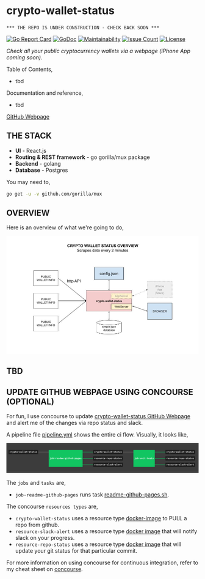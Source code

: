 # crypto-wallet-status

```text
*** THE REPO IS UNDER CONSTRUCTION - CHECK BACK SOON ***
```

[![Go Report Card](https://goreportcard.com/badge/github.com/JeffDeCola/crypto-wallet-status)](https://goreportcard.com/report/github.com/JeffDeCola/crypto-wallet-status)
[![GoDoc](https://godoc.org/github.com/JeffDeCola/crypto-wallet-status?status.svg)](https://godoc.org/github.com/JeffDeCola/crypto-wallet-status)
[![Maintainability](https://api.codeclimate.com/v1/badges/5ffc9029429ce278f688/maintainability)](https://codeclimate.com/github/JeffDeCola/crypto-wallet-status/maintainability)
[![Issue Count](https://codeclimate.com/github/JeffDeCola/crypto-wallet-status/badges/issue_count.svg)](https://codeclimate.com/github/JeffDeCola/crypto-wallet-status/issues)
[![License](http://img.shields.io/:license-mit-blue.svg)](http://jeffdecola.mit-license.org)

_Check all your public cryptocurrency wallets via a webpage (iPhone App coming soon)._

Table of Contents,

* tbd

Documentation and reference,

* tbd

[GitHub Webpage](https://jeffdecola.github.io/crypto-wallet-status/)

## THE STACK

* **UI** - React.js
* **Routing & REST framework** - go gorilla/mux package
* **Backend** - golang
* **Database** - Postgres

You may need to,

```bash
go get -u -v github.com/gorilla/mux
```

## OVERVIEW

Here is an overview of what we're going to do,

![IMAGE - crypto-wallet-status-overview - IMAGE](docs/pics/crypto-wallet-status-overview.jpg)

## TBD

## UPDATE GITHUB WEBPAGE USING CONCOURSE (OPTIONAL)

For fun, I use concourse to update
[crypto-wallet-status GitHub Webpage](https://jeffdecola.github.io/crypto-wallet-status/)
and alert me of the changes via repo status and slack.

A pipeline file [pipeline.yml](https://github.com/JeffDeCola/crypto-wallet-status/tree/master/ci/pipeline.yml)
shows the entire ci flow. Visually, it looks like,

![IMAGE - crypto-wallet-status concourse ci pipeline - IMAGE](docs/pics/crypto-wallet-status-pipeline.jpg)

The `jobs` and `tasks` are,

* `job-readme-github-pages` runs task
  [readme-github-pages.sh](https://github.com/JeffDeCola/crypto-wallet-status/tree/master/ci/scripts/readme-github-pages.sh).

The concourse `resources types` are,

* `crypto-wallet-status` uses a resource type
  [docker-image](https://hub.docker.com/r/concourse/git-resource/)
  to PULL a repo from github.
* `resource-slack-alert` uses a resource type
  [docker image](https://hub.docker.com/r/cfcommunity/slack-notification-resource)
  that will notify slack on your progress.
* `resource-repo-status` uses a resource type
  [docker image](https://hub.docker.com/r/dpb587/github-status-resource)
  that will update your git status for that particular commit.

For more information on using concourse for continuous integration,
refer to my cheat sheet on [concourse](https://github.com/JeffDeCola/my-cheat-sheets/tree/master/software/operations-tools/continuous-integration-continuous-deployment/concourse-cheat-sheet).
